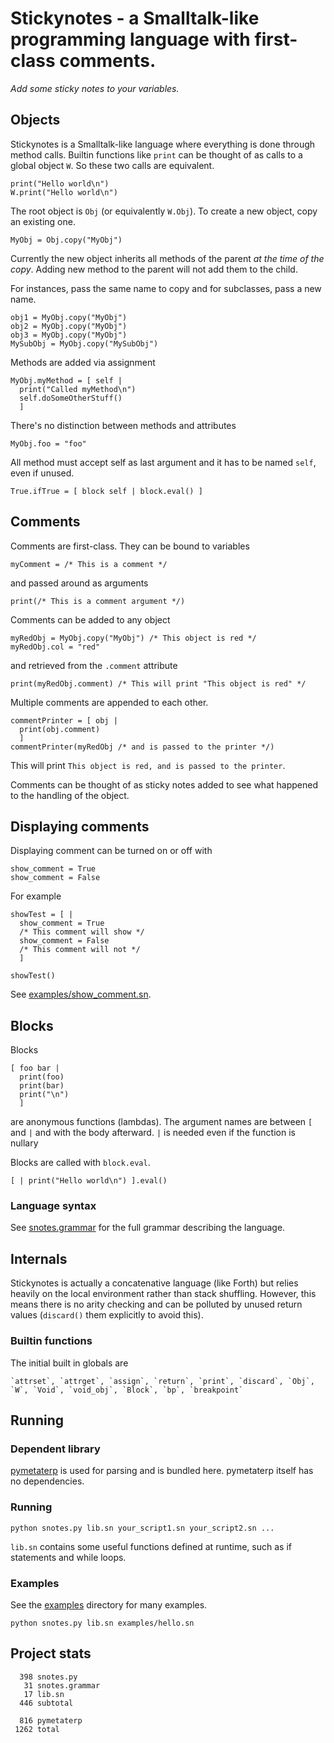 # Stickynotes - a Smalltalk-like programming language with first-class comments.

*Add some sticky notes to your variables.*

## Objects

Stickynotes is a Smalltalk-like language where everything is done through method calls. Builtin functions like `print` can be thought of as calls to a global object `W`. So these two calls are equivalent.

    print("Hello world\n")
    W.print("Hello world\n")

The root object is `Obj` (or equivalently `W.Obj`). To create a new object, copy an existing one.

    MyObj = Obj.copy("MyObj")

Currently the new object inherits all methods of the parent *at the time of the copy*. Adding new method to the parent will not add them to the child.

For instances, pass the same name to copy and for subclasses, pass a new name.

    obj1 = MyObj.copy("MyObj")
    obj2 = MyObj.copy("MyObj")
    obj3 = MyObj.copy("MyObj")
    MySubObj = MyObj.copy("MySubObj")

Methods are added via assignment

    MyObj.myMethod = [ self |
      print("Called myMethod\n")
      self.doSomeOtherStuff()
      ]

There's no distinction between methods and attributes

    MyObj.foo = "foo"

All method must accept self as last argument and it has to be named `self`, even if unused.

    True.ifTrue = [ block self | block.eval() ]

## Comments

Comments are first-class. They can be bound to variables

    myComment = /* This is a comment */

and passed around as arguments

    print(/* This is a comment argument */)

Comments can be added to any object

    myRedObj = MyObj.copy("MyObj") /* This object is red */
    myRedObj.col = "red"

and retrieved from the `.comment` attribute

    print(myRedObj.comment) /* This will print "This object is red" */

Multiple comments are appended to each other.

    commentPrinter = [ obj |
      print(obj.comment)
      ]
    commentPrinter(myRedObj /* and is passed to the printer */)

This will print `This object is red, and is passed to the printer`.

Comments can be thought of as sticky notes added to see what happened to the handling of the object.

## Displaying comments

Displaying comment can be turned on or off with

    show_comment = True
    show_comment = False

For example

    showTest = [ |
      show_comment = True
      /* This comment will show */
      show_comment = False
      /* This comment will not */
      ]

    showTest()

See [examples/show_comment.sn](examples/show_comment.sn).

## Blocks

Blocks

    [ foo bar |
      print(foo)
      print(bar)
      print("\n")
      ]

are anonymous functions (lambdas). The argument names are between `[` and `|` and with the body afterward. `|` is needed even if the function is nullary

Blocks are called with `block.eval`.

    [ | print("Hello world\n") ].eval()

### Language syntax

See [snotes.grammar](snotes.grammar) for the full grammar describing the language.

## Internals

Stickynotes is actually a concatenative language (like Forth) but relies heavily on the local environment rather than stack shuffling. However, this means there is no arity checking and can be polluted by unused return values (`discard()` them explicitly to avoid this).

### Builtin functions

The initial built in globals are

    `attrset`, `attrget`, `assign`, `return`, `print`, `discard`, `Obj`, `W`, `Void`, `void_obj`, `Block`, `bp`, `breakpoint`

## Running

### Dependent library

[pymetaterp](https:/github.com/asrp/pymetaterp) is used for parsing and is bundled here. pymetaterp itself has no dependencies.

### Running

    python snotes.py lib.sn your_script1.sn your_script2.sn ...

`lib.sn` contains some useful functions defined at runtime, such as if statements and while loops.

### Examples

See the [examples](examples) directory for many examples.

    python snotes.py lib.sn examples/hello.sn

## Project stats

```
  398 snotes.py
   31 snotes.grammar
   17 lib.sn
  446 subtotal

  816 pymetaterp
 1262 total
```
